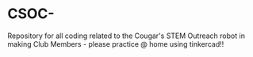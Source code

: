 # CSOC-
Repository for all coding related to the Cougar's STEM Outreach robot in making 
Club Members - please practice @ home using tinkercad!!
